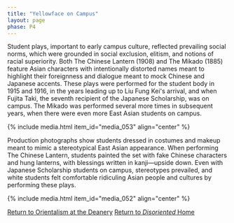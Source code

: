 ```yaml
---
title: "Yellowface on Campus"
layout: page
phase: P4
---
```


Student plays, important to early campus culture, reflected prevailing social norms, which were grounded in social exclusion, elitism, and notions of racial superiority. Both The Chinese Lantern (1908) and The Mikado (1885) feature Asian characters with intentionally distorted names meant to highlight their foreignness and dialogue meant to mock Chinese and Japanese accents. These plays were performed for the student body in 1915 and 1916, in the years leading up to Liu Fung Kei's arrival, and when Fujita Taki, the seventh recipient of the Japanese Scholarship, was on campus. The Mikado was performed several more times in subsequent years, when there were even more East Asian students on campus.  ​

{% include media.html item_id="media_053" align="center" %}

Production photographs show students dressed in costumes and makeup meant to mimic a stereotypical East Asian appearance. When performing The Chinese Lantern, students painted the set with fake Chinese characters and hung lanterns, with blessings written in kanji—upside down. Even with Japanese Scholarship students on campus, stereotypes prevailed, and white students felt comfortable ridiculing Asian people and cultures by performing these plays.

{% include media.html item_id="media_052" align="center" %}

<section class="container py-3">
    <div class="row">
        <div class="link-container">
            <a class="link-button mx-1" href="{{ '/current/disoriented/orientalism-at-deanery/' | relative_url}}">Return to Orientalism at the Deanery</a>
            <a class="link-button mx-1" href="{{ '/current/disoriented/' | relative_url}}">Return to <em>Disoriented</em> Home</a>
        </div>
    </div>
</section>